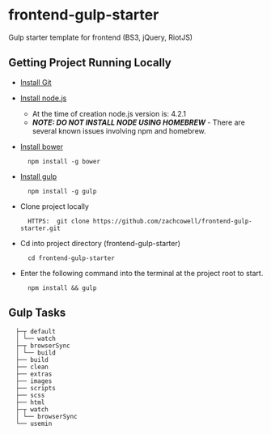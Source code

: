 # frontend-gulp-starter
Gulp starter template for frontend (BS3, jQuery, RiotJS)

## Getting Project Running Locally

* [Install Git](http://git-scm.com/book/en/Getting-Started-Installing-Git#Installing-on-Linux)

* [Install node.js](http://nodejs.org/)

    * At the time of creation node.js version is: 4.2.1
    * ***NOTE: DO NOT INSTALL NODE USING HOMEBREW*** - There are several known issues
      involving npm and homebrew.

* [Install bower](http://bower.io/)

        npm install -g bower

* [Install gulp](https://github.com/gulpjs/gulp/blob/master/docs/getting-started.md#getting-started)

        npm install -g gulp

* Clone project locally

        HTTPS:  git clone https://github.com/zachcowell/frontend-gulp-starter.git

* Cd into project directory (frontend-gulp-starter)

        cd frontend-gulp-starter

* Enter the following command into the terminal at the project root to start.

        npm install && gulp

## Gulp Tasks

      ├─┬ default
      │ └── watch
      ├─┬ browserSync
      │ └── build
      ├── build
      ├── clean
      ├── extras
      ├── images
      ├── scripts
      ├── scss
      ├── html
      ├─┬ watch
      │ └── browserSync
      └── usemin
